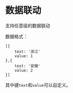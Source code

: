 # 数据联动

支持任意级的数据联动

数据格式：

```
[{
    text: '浙江'
    value: 1
},{
    text: '安徽'
    value: 2
}]
```

其中键`text`和`value`可以自定义。


